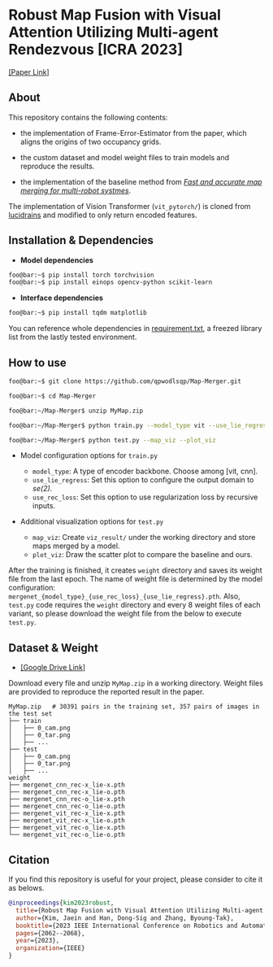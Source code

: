 # Robust Map Fusion with Visual Attention Utilizing Multi-agent Rendezvous [ICRA 2023]
[[Paper Link]](https://ieeexplore.ieee.org/abstract/document/10161072)
## About
This repository contains the following contents:
* the implementation of Frame-Error-Estimator from the paper, which aligns the origins of two occupancy grids.
  
* the custom dataset and model weight files to train models and reproduce the results.
  
* the implementation of the baseline method from [*Fast and accurate map merging for multi-robot systmes*](https://link.springer.com/article/10.1007/s10514-008-9097-4).

The implementation of Vision Transformer (`vit_pytorch/`) is cloned from [lucidrains](https://github.com/lucidrains/vit-pytorch) and modified to only return encoded features.

## Installation & Dependencies
* **Model dependencies**
```bash
foo@bar:~$ pip install torch torchvision
foo@bar:~$ pip install einops opencv-python scikit-learn
```

* **Interface dependencies**
```bash
foo@bar:~$ pip install tqdm matplotlib
```

You can reference whole dependencies in [requirement.txt](./requirements.txt), a freezed library list from the lastly tested environment.

## How to use
```bash
foo@bar:~$ git clone https://github.com/qpwodlsqp/Map-Merger.git

foo@bar:~$ cd Map-Merger

foo@bar:~/Map-Merger$ unzip MyMap.zip                                                     # download dataset first from the link below

foo@bar:~/Map-Merger$ python train.py --model_type vit --use_lie_regress --use_rec_loss   # train model variants

foo@bar:~/Map-Merger$ python test.py --map_viz --plot_viz                                 # test baseline method and variants
```
* Model configuration options for `train.py`
  * `model_type`: A type of encoder backbone. Choose among [vit, cnn].
  * `use_lie_regress`: Set this option to configure the output domain to *se(2)*.
  * `use_rec_loss`: Set this option to use regularization loss by recursive inputs.

* Additional visualization options for `test.py`
  * `map_viz`: Create `viz_result/` under the working directory and store maps merged by a model.
  * `plot_viz`: Draw the scatter plot to compare the baseline and ours.

After the training is finished, it creates `weight` directory and saves its weight file from the last epoch.
The name of weight file is determined by the model configuration: `mergenet_{model_type}_{use_rec_loss}_{use_lie_regress}.pth`.
Also, `test.py` code requires the `weight` directory and every 8 weight files of each variant,
so please download the weight file from the below to execute `test.py`.

## Dataset & Weight
* [[Google Drive Link]](https://drive.google.com/drive/folders/12eSXxTzi4RXTpjUzEyktL441LHIsjnEI?usp=drive_link)

Download every file and unzip `MyMap.zip` in a working directory. Weight files are provided to reproduce the reported result in the paper.
```
MyMap.zip   # 30391 pairs in the training set, 357 pairs of images in the test set
├── train
│   ├── 0_cam.png
│   ├── 0_tar.png
│   ├── ...
├── test
│   ├── 0_cam.png
│   ├── 0_tar.png
│   ├── ...
weight
├── mergenet_cnn_rec-x_lie-x.pth
├── mergenet_cnn_rec-x_lie-o.pth
├── mergenet_cnn_rec-o_lie-x.pth
├── mergenet_cnn_rec-o_lie-o.pth
├── mergenet_vit_rec-x_lie-x.pth
├── mergenet_vit_rec-x_lie-o.pth
├── mergenet_vit_rec-o_lie-x.pth
└── mergenet_vit_rec-o_lie-o.pth
```

## Citation
If you find this repository is useful for your project, please consider to cite it as belows.
```bibtex
@inproceedings{kim2023robust,
  title={Robust Map Fusion with Visual Attention Utilizing Multi-agent Rendezvous},
  author={Kim, Jaein and Han, Dong-Sig and Zhang, Byoung-Tak},
  booktitle={2023 IEEE International Conference on Robotics and Automation (ICRA)},
  pages={2062--2068},
  year={2023},
  organization={IEEE}
}
```
